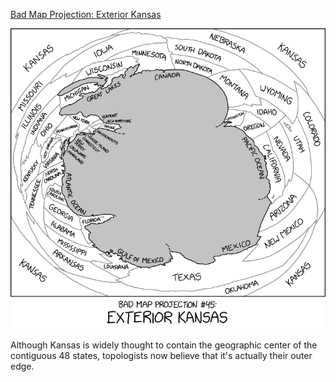 [Bad Map Projection: Exterior Kansas](https://xkcd.com/2951)

![Bad Map Projection: Exterior Kansas](./random_comic.png)

Although Kansas is widely thought to contain the geographic center of the contiguous 48 states, topologists now believe that it's actually their outer edge.

